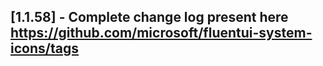 ## [1.1.58] - Complete change log present here https://github.com/microsoft/fluentui-system-icons/tags